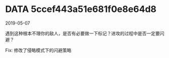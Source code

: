 DATA 5ccef443a51e681f0e8e64d8
==============================

2019-05-07

遇到这种根本不理你的敌人，是否有必要做一下标记？进攻的过程中是否一定要闪避？

Fix: 修改了侵略模式下的闪避策略
